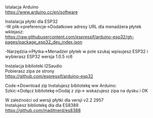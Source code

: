 Istalacja Arduino <br />
https://www.arduino.cc/en/software

Instalacja płytki dla ESP32<br />
-W plik->preferencje->Dodatkowe adresy URL dla menadżera płytek wklejasz:<br />
https://raw.githubusercontent.com/espressif/arduino-esp32/gh-pages/package_esp32_dev_index.json

-Narzędzia->Płytka->Menadżer płytek w pole szukaj wpisujesz ESP32 i wybierasz ESP32 wersja 1.0.5 rc6


Instalacja biblioteki I2Saudio<br />
Pobierasz zipa ze strony<br />
https://github.com/espressif/arduino-esp32

Code->Download zip
Instalujesz bibliotekę ww Arduino:<br />
Szkic->Dołącz bibliotekę->Dodaj z zip-> wskazujesz zipa na dysku i OK<br />

W zależności od wersji płytki dla versji v2.2 2957<br />Instalujesz bibliotekę dla dla ES8388<br />
https://github.com/maditnerd/es8388

<br />

